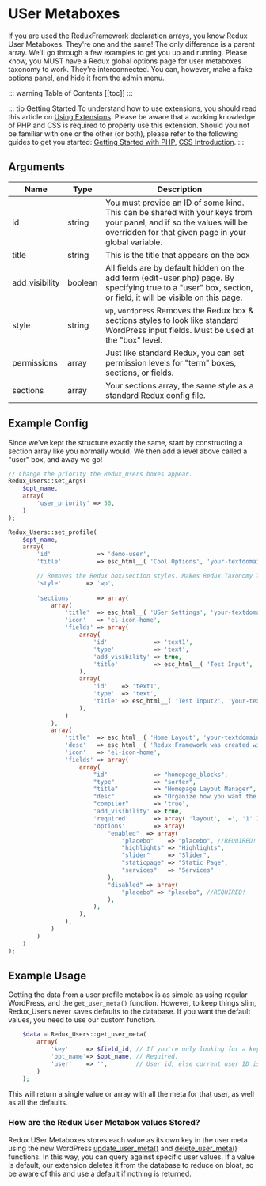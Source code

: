 # USer Metaboxes <Badge text="enhancement" type="warn"/>

If you are used the ReduxFramework declaration arrays, you know Redux User Metaboxes. They're one and the same! The only difference is a parent array. We'll go through a few examples to get you up and running. Please know, you MUST have a Redux global options page for user metaboxes taxonomy to work. They're interconnected. You can, however, make a fake options panel, and hide it from the admin menu. 

::: warning Table of Contents
[[toc]]
:::

::: tip Getting Started
To understand how to use extensions, you should read this article on [Using Extensions](../guides/basics/using-extensions.md).
 Please be aware that a working knowledge of PHP and CSS is required to properly use this extension. Should you not be familiar with one or the other 
 (or both), please refer to the following guides to get you started: 
 [Getting Started with PHP](http://www.php.net/manual/en/tutorial.php), 
 [CSS Introduction](http://www.w3schools.com/css/css_intro.asp).
:::

## Arguments

|Name|Type| Description                                                                                                                                                                  |
|--- |--- |------------------------------------------------------------------------------------------------------------------------------------------------------------------------------|
|id|string| You must provide an ID of some kind. This can be shared with your keys from your panel, and if so the values will be overridden for that given page in your global variable. |
|title|string| This is the title that appears on the box                                                                                                                                    |
|add_visibility|boolean| All fields are by default hidden on the add term (edit-user.php) page. By specifying true to a "user" box, section, or field, it will be visible on this page.               |
|style|string| `wp`, `wordpress` Removes the Redux box & sections styles to look like standard WordPress input fields. Must be used at the "box" level.                                     |
|permissions|array| Just like standard Redux, you can set permission levels for "term" boxes, sections, or fields.                                                                               |
|sections|array| Your sections array, the same style as a standard Redux config file.                                                                                                         |

## Example Config
Since we've kept the structure exactly the same, start by constructing a section array like you normally would. We then 
add a level above called a "user" box, and away we go!

```php
// Change the priority the Redux_Users boxes appear.
Redux_Users::set_Args(
	$opt_name,
	array(
		'user_priority' => 50,
	)
);

Redux_Users::set_profile( 
    $opt_name, 
    array(
        'id'             => 'demo-user',
        'title'          => esc_html__( 'Cool Options', 'your-textdomain-here' ),

        // Removes the Redux box/section styles. Makes Redux Taxonomy look like standard WP fields.
        'style'       => 'wp',
        
        'sections'       => array(
            array(
                'title'  => esc_html__( 'USer Settings', 'your-textdomain-here' ),
                'icon'   => 'el-icon-home',
                'fields' => array(
                    array(
                        'id'             => 'text1',
                        'type'           => 'text',
                        'add_visibility' => true,
                        'title'          => esc_html__( 'Test Input', 'your-textdomain-here' ),
                    ),
                    array(
                        'id'    => 'text1',
                        'type'  => 'text',
                        'title' => esc_html__( 'Test Input2', 'your-textdomain-here' ),
                    ),
                )
            ),
            array(
                'title'  => esc_html__( 'Home Layout', 'your-textdomain-here' ),
                'desc'   => esc_html__( 'Redux Framework was created with the developer in mind. It allows for any theme developer to have an advanced theme panel with most of the features a developer would need. For more information check out the GitHub repo at: <a href="https://github.com/ReduxFramework/Redux-Framework">https://github.com/ReduxFramework/Redux-Framework</a>', 'your-textdomain-here' ),
                'icon'   => 'el-icon-home',
                'fields' => array(
                    array(
                        "id"             => "homepage_blocks",
                        "type"           => "sorter",
                        "title"          => "Homepage Layout Manager",
                        "desc"           => "Organize how you want the layout to appear on the homepage",
                        "compiler"       => 'true',
                        'add_visibility' => true,
                        'required'       => array( 'layout', '=', '1' ),
                        'options'        => array(
                            "enabled"  => array(
                                "placebo"    => "placebo", //REQUIRED!
                                "highlights" => "Highlights",
                                "slider"     => "Slider",
                                "staticpage" => "Static Page",
                                "services"   => "Services"
                            ),
                            "disabled" => array(
                                "placebo" => "placebo", //REQUIRED!
                            ),
                        ),
                    ),
                ),
            )
        )
    )
);
```

## Example Usage
Getting the data from a user profile metabox is as simple as using regular WordPress, and the `get_user_meta()` function. 
However, to keep things slim, Redux_Users never saves defaults to the database. If you want the default values, you 
need to use our custom function.

```php
    $data = Redux_Users::get_user_meta( 
        array( 
            'key'     => $field_id, // If you're only looking for a key within the meta, otherwise all values will be returned.
            'opt_name'=> $opt_name, // Required.
            'user'    => '',        // User id, else current user ID is returned.
        ) 
    );
```

This will return a single value or array with all the meta for that user, as well as all the defaults. 

### How are the Redux User Metabox values Stored?
Redux USer Metaboxes stores each value as its own key in the user meta using the new WordPress [update_user_meta()](https://developer.wordpress.org/reference/functions/update_user_meta/) 
and [delete_user_meta()](https://developer.wordpress.org/reference/functions/delete_user_meta/) functions. 
In this way, you can query against specific user values. If a value is default, our extension deletes it from the 
database to reduce on bloat, so be aware of this and use a default if nothing is returned.